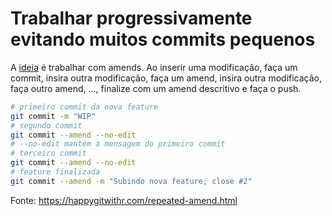 # Trabalhar progressivamente evitando muitos commits pequenos

A [ideia](https://happygitwithr.com/repeated-amend.html) é trabalhar com amends. Ao inserir uma modificação, faça um commit, insira outra modificação, faça um amend, insira outra modificação, faça outro amend, ..., finalize com um amend descritivo e faça o push.

```bash
# primeiro commit da nova feature
git commit -m "WIP"
# segundo commit
git commit --amend --no-edit
# --no-edit mantém a mensagem do primeiro commit
# terceiro commit 
git commit --amend --no-edit
# feature finalizada
git commit --amend -m "Subindo nova feature; close #2"
``` 

Fonte: https://happygitwithr.com/repeated-amend.html
